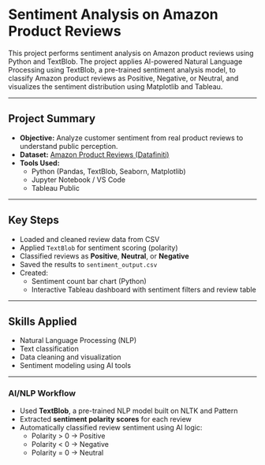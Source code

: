 #  Sentiment Analysis on Amazon Product Reviews

This project performs sentiment analysis on Amazon product reviews using Python and TextBlob. The project applies AI-powered Natural Language Processing using TextBlob, a pre-trained sentiment analysis model, to classify Amazon product reviews as Positive, Negative, or Neutral, and visualizes the sentiment distribution using Matplotlib and Tableau.

---

##  Project Summary

- **Objective:** Analyze customer sentiment from real product reviews to understand public perception.
- **Dataset:** [Amazon Product Reviews (Datafiniti)](https://www.kaggle.com/datasets/datafiniti/consumer-reviews-of-amazon-products)
- **Tools Used:**
  - Python (Pandas, TextBlob, Seaborn, Matplotlib)
  - Jupyter Notebook / VS Code
  - Tableau Public

---

## Key Steps

- Loaded and cleaned review data from CSV
- Applied `TextBlob` for sentiment scoring (polarity)
- Classified reviews as **Positive**, **Neutral**, or **Negative**
- Saved the results to `sentiment_output.csv`
- Created:
  - Sentiment count bar chart (Python)
  - Interactive Tableau dashboard with sentiment filters and review table

---

## Skills Applied

- Natural Language Processing (NLP)
- Text classification
- Data cleaning and visualization
- Sentiment modeling using AI tools

---
### AI/NLP Workflow

- Used **TextBlob**, a pre-trained NLP model built on NLTK and Pattern
- Extracted **sentiment polarity scores** for each review
- Automatically classified review sentiment using AI logic:
  - Polarity > 0 → Positive
  - Polarity < 0 → Negative
  - Polarity = 0 → Neutral
